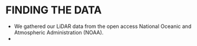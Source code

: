 # FINDING THE DATA
- We gathered our LiDAR data from the open access National Oceanic and Atmospheric Administration (NOAA).
- 
